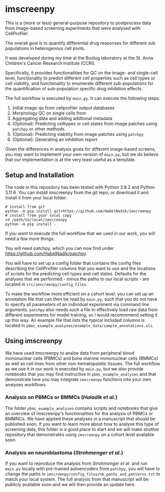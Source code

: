 # imscreenpy

This is a (more or less) general-purpose repository to postprocess data from image-based screening experiments that were analysed with CellProfiler.

The overall goal is to quantify differential drug responses for different sub populations in heterogenous cell pools.

It was developed during my time at the Boztug laboratory at the St. Anna Children's Cancer Research Institute (CCRI).

Specifically, it provides functionalities for QC on the image- and single-cell level, functionality to predict different cell properties such as cell types or cell viability, and functionality to enumerate different sub-populations for the quantification of sub-population specific drug inhibition effects.

The full workflow is executed by `main.py`. It can execute the following steps:

1. Initial image-qc from cellprofiler output databases
2. Morphology QC on single cells from
3. Aggregating data and adding addtional metadata
4. (Optional): Predicting celltypes or cell states from image patches using `patchpy` or other methods.
5. (Optional): Predicting viability from image patches using `patchpy`
6. (Optional): Generating an inhibition report

Given the differences in analysis goals for different image-based screens, you may want to implement your own version of `main.py`, but we do believe that our implementation is at the very least useful as a template. 

## Setup and Installation

The code in this repository has been tested with Python 3.8.2 and Python 3.11.6. You can install imscreenpy from the git repo, or download it and install it from your local folder:

    # install from git
    python -m pip install git+https://github.com/HabelNadik/imscreenpy
    # install from your local copy
    cd /path/to/local/imscreenpy
    python -m pip install .

If you want to execute the full workflow that we used in our work, you will need a few more things:

You will need patchpy, which you can now find under https://github.com/HabelNadik/patchpy.

You will have to set up a config folder that contains the config files describing the CellProfiler columns that you want to use and the locations of scripts for the predicting cell types and cell states. Defaults for the analyses that we performed - minus the paths to our local scripts - are located in `src/imscreenpy/config_files`.

To make the workflow more efficient on a cohort level, you can set up an annotation file that can then be read by `main.py`, such that you do not have to specify all parameters of an individual experiment via command line arguments. `patchpy` also needs such a file to effectively load raw data from different experiments for model training, so I would recommmend setting it up this way. An example file that lists the typical included columns is located in `pbmc_example_analyses/example_data/sample_annotations.xls`.


## Using imscreenpy

We have used imscreenpy to analze data from peripheral blood mononuclear cells (PBMCs) and bone marrow mononuclear cells (BMMCs) as well as cell lines from other non-hematopoietic tissues. The full workflow as we use it in our work is executed by `main.py`, but we also provide notebooks that you may find instructive in `pbmc_example_analyses` and that demonstrate how you may integrate `imscreenpy` functions into your own analyses workflows.

### Analysis on PBMCs or BMMCs (*Haladik et al.*)
The folder `pbmc_example_analyses` contains scripts and notebooks that give an overview of imscreenpy's functionalities for the analysis of PBMCs or BMMNCs. We have applied these analyses in a manuscript that should be published soon. If you want to learn more about how to analyse this type of screening data, this folder is a good place to start and we will make another repository that demonstrates using `imscreenpy` on a cohort level available soon.

### Analysis on neuroblastoma (*Strohmenger et al.*)
If you want to reproduce the analysis from *Strohmenger et al.* and run `main.py` locally with pre-trained autoencoders from `patchpy`, you will have to change the paths in `imscreenpy/config_files/nb_paths_and_patterns.txt` to match your local system. The full analysis from that manuscript will be publicly available soon and we will then provide an update here.